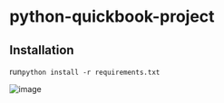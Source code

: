 # python-quickbook-project
## Installation
run`python install -r requirements.txt`

![image](https://github.com/kizombacoder/python-quickbook-project/assets/147114184/1c394df7-861b-4808-ac2a-4886a48e4553)
